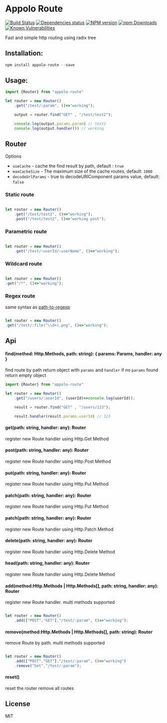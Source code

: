 # Appolo Route
[![Build Status](https://travis-ci.org/shmoop207/appolo-route.svg?branch=master)](https://travis-ci.org/shmoop207/appolo-route) [![Dependencies status](https://david-dm.org/shmoop207/appolo-route.svg)](https://david-dm.org/shmoop207/appolo-route) [![NPM version](https://badge.fury.io/js/appolo-route.svg)](https://badge.fury.io/js/appolo-route)  [![npm Downloads](https://img.shields.io/npm/dm/appolo-route.svg?style=flat)](https://www.npmjs.com/package/appolo-route)
[![Known Vulnerabilities](https://snyk.io/test/github/shmoop207/appolo-route/badge.svg)](https://snyk.io/test/github/shmoop207/appolo-route)

Fast and simple http routing using radix tree

## Installation:

```javascript
npm install appolo-route --save
```

## Usage:

```javascript
import {Router} from "appolo-route"

let router = new Router()
    .get("/test/:param", ()=>"working");

    output = router.find("GET" , "/test/test2");

    console.log(output.params.param) // test2
    console.log(output.handler()) // working

```

## Router
Options
- `useCache` - cache the find result by path, default : `true`
- `maxCacheSize` -  The maximum size of the cache routes, default: `1000`
- `decodeUrlParams` - true to decodeURIComponent params value, default: `false`

### Static route
```javascript

let router = new Router()
    .get("/test/test2", ()=>"working");
    .post("/test/test2", ()=>"working post");

```
### Parametric route
```javascript

let router = new Router()
    .get("/test/:userId/:userName", ()=>"working");
```
### Wildcard route
```javascript

let router = new Router()
.get("/*", ()=>"working");
```

### Regex route
same syntax as [path-to-regexp](https://github.com/pillarjs/path-to-regexp)
```javascript

let router = new Router()
.get("/test/:file(^\\d+).png", ()=>"working");
```
## Api

#### find(method: Http.Methods, path: string): { params: Params, handler: any }
find route by path return object with `params` and `handler`
if no `params` found return empty object

```javascript
import {Router} from "appolo-route"

let router = new Router()
    .get("/users/:userId", (userId)=>console.log(userId));

    result = router.find("GET" , "/users/123");

    result.handler(result.params.userId) // 123

```

#### get(path: string, handler: any): Router
register new Route handler using Http.Get Method

#### post(path: string, handler: any): Router
register new Route handler using Http.Post Method
#### put(path: string, handler: any): Router
register new Route handler using Http.Put Method
#### patch(path: string, handler: any): Router
register new Route handler using Http.Put Method
#### patch(path: string, handler: any): Router
register new Route handler using Http.Patch Method
#### delete(path: string, handler: any): Router
register new Route handler using Http.Delete Method
#### head(path: string, handler: any): Router
register new Route handler using Http.Delete Method


#### add(method:Http.Methods | Http.Methods[], path: string, handler: any): Router
register new Route handler.
multi methods supported
```javascript

let router = new Router()
    .add(["POST","GET"],"/test/:param", ()=>"working");
```

#### remove(method:Http.Methods | Http.Methods[], path: string): Router
remove Route by path.
multi methods supported
```javascript

let router = new Router()
    .add(["POST","GET"],"/test/:param", ()=>"working")
    .remove("Get","/test/:param");
```

#### reset()
reset the router remove all routes
## License
MIT
